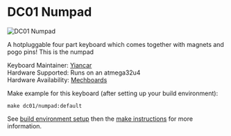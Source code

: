 # DC01 Numpad

![DC01 Numpad](https://i.imgur.com/PTn0sp8.jpg)

A hotpluggable four part keyboard which comes together with magnets and pogo pins! This is the numpad

Keyboard Maintainer: [Yiancar](https://github.com/yiancar)  
Hardware Supported: Runs on an atmega32u4  
Hardware Availability: [Mechboards](https://mechboards.co.uk/)  

Make example for this keyboard (after setting up your build environment):

    make dc01/numpad:default

See [build environment setup](https://docs.qmk.fm/build_environment_setup.html) then the [make instructions](https://docs.qmk.fm/make_instructions.html) for more information.
